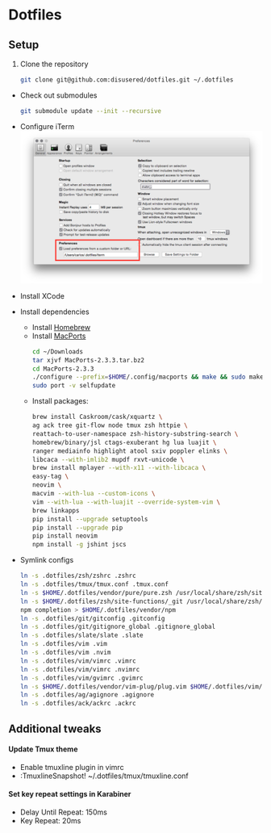 # Dotfiles

## Setup

1. Clone the repository
    ```bash
    git clone git@github.com:disusered/dotfiles.git ~/.dotfiles
    ```

- Check out submodules
    ```bash
    git submodule update --init --recursive
    ```

- Configure iTerm
  ![iTerm2 Configuration](https://raw.githubusercontent.com/disusered/dotfiles/docs/images/iterm.png "iTerm2 Configuration")

- Install XCode

- Install dependencies
  - Install [Homebrew](http://brew.sh/)
  - Install [MacPorts](https://www.macports.org/install.php#source)
    ```bash
    cd ~/Downloads
    tar xjvf MacPorts-2.3.3.tar.bz2
    cd MacPorts-2.3.3
    ./configure --prefix=$HOME/.config/macports && make && sudo make install
    sudo port -v selfupdate
    ```
  - Install packages:
      ```bash
      brew install Caskroom/cask/xquartz \
      ag ack tree git-flow node tmux zsh httpie \
      reattach-to-user-namespace zsh-history-substring-search \
      homebrew/binary/jsl ctags-exuberant hg lua luajit \
      ranger mediainfo highlight atool sxiv poppler elinks \
      libcaca --with-imlib2 mupdf rxvt-unicode \
      brew install mplayer --with-x11 --with-libcaca \
      easy-tag \
      neovim \
      macvim --with-lua --custom-icons \
      vim --with-lua --with-luajit --override-system-vim \
      brew linkapps
      pip install --upgrade setuptools
      pip install --upgrade pip
      pip install neovim
      npm install -g jshint jscs
      ```

- Symlink configs
    ```bash
    ln -s .dotfiles/zsh/zshrc .zshrc
    ln -s .dotfiles/tmux/tmux.conf .tmux.conf
    ln -s $HOME/.dotfiles/vendor/pure/pure.zsh /usr/local/share/zsh/site-functions/prompt_pure_setup
    ln -s $HOME/.dotfiles/zsh/site-functions/_git /usr/local/share/zsh/site-functions/
    npm completion > $HOME/.dotfiles/vendor/npm
    ln -s .dotfiles/git/gitconfig .gitconfig
    ln -s .dotfiles/git/gitignore_global .gitignore_global
    ln -s .dotfiles/slate/slate .slate
    ln -s .dotfiles/vim .vim
    ln -s .dotfiles/vim .nvim
    ln -s .dotfiles/vim/vimrc .vimrc
    ln -s .dotfiles/vim/vimrc .nvimrc
    ln -s .dotfiles/vim/gvimrc .gvimrc
    ln -s $HOME/.dotfiles/vendor/vim-plug/plug.vim $HOME/.dotfiles/vim/autoload/plug.vim
    ln -s .dotfiles/ag/agignore .agignore
    ln -s .dotfiles/ack/ackrc .ackrc
    ```

## Additional tweaks

#### Update Tmux theme
- Enable tmuxline plugin in vimrc
- :TmuxlineSnapshot! ~/.dotfiles/tmux/tmuxline.conf

#### Set key repeat settings in Karabiner
- Delay Until Repeat: 150ms
- Key Repeat: 20ms
